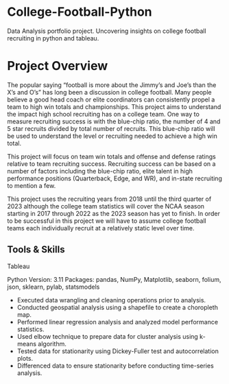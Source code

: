 # College-Football-Python
Data Analysis portfolio project. Uncovering insights on college football recruiting in python and tableau.
# Project Overview
The popular saying “football is more about the Jimmy’s and Joe’s than the X’s and O’s” has long been a
discussion in college football. Many people believe a good head coach or elite coordinators can consistently
propel a team to high win totals and championships. This project aims to understand the impact high school
recruiting has on a college team. One way to measure recruiting success is with the blue-chip ratio, the 
number of 4 and 5 star recruits divided by total number of recruits. This blue-chip ratio will be used to 
understand the level or recruiting needed to achieve a high win total.

This project will focus on team win totals and offense and defense ratings relative to team recruiting 
success. Recruiting success can be based on a number of factors including the blue-chip ratio, elite talent 
in high performance positions (Quarterback, Edge, and WR), and in-state recruiting to mention a few. 

This project uses the recruiting years from 2018 until the third quarter of 2023 although the college team 
statistics will cover the NCAA season starting in 2017 through 2022 as the 2023 season has yet to finish. In 
order to be successful in this project we will have to assume college football teams each individually recruit 
at a relatively static level over time. 

## Tools & Skills
Tableau

Python Version: 3.11
Packages: pandas, NumPy, Matplotlib, seaborn, folium, json, sklearn, pylab, statsmodels
* Executed data wrangling and cleaning operations prior to analysis.
* Conducted geospatial analysis using a shapefile to create a choropleth map.
* Performed linear regression analysis and analyzed model performance statistics.
* Used elbow technique to prepare data for cluster analysis using k-means algorithm.
* Tested data for stationarity using Dickey-Fuller test and autocorrelation plots.
* Differenced data to ensure stationarity before conducting time-series analysis.
